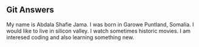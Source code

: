 ## Git Answers

My name is Abdala Shafie Jama.
I was born in Garowe Puntland, Somalia.
I would like to live in silicon valley.
I watch sometimes historic movies.
I am interesed coding and also learning something new.

